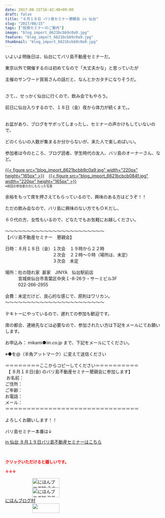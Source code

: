 ```yaml
---
date: 2017-08-15T16:42:48+09:00
draft: false
title: "８月１８日 バリ島セミナー懇親会 in 仙台"
slug: "2017/08/15"
tags: ["投資セミナーのご案内"]
image: "blog_import_6621bcbb9c0a9.jpg"
feature: "blog_import_6621bcbb9c0a9.jpg"
thumbnail: "blog_import_6621bcbb9c0a9.jpg"
---
```

<div>いよいよ明後日は、仙台にてバリ島不動産セミナーだ。</div><div> </div><div>東京以外で開催するのは初めてなので「大丈夫かな」と思っていたが</div><div> </div><div>主催のサンワード貿易さんの話だと、なんとかカタチになりそうだ。</div><div> </div><div><br/>さて、、せっかく仙台に行くので、飲み会でもやろう。</div><div> </div><div>前日に仙台入りするので、１８日（金）夜から体力が続くまで。。</div><div> </div><div><br/>お盆があり、ブログをサボってしまったし、セミナーの声かけもしていないので、</div><div> </div><div>どのくらいの人数が集まるか分からないが、来た人で楽しめばいい。</div><div> </div><div>参加者は今のところ、ブログ読者、学生時代の友人、バリ島のオーナーさん、など。</div><div> </div><div><a href="blog_import_6621bcbb9c0a9.jpg">{{< figure src="blog_import_6621bcbb9c0a9.jpg" width="220px" height="165px" >}}</a>　<a href="blog_import_6621bcbcb084f.jpg">{{< figure src="blog_import_6621bcbcb084f.jpg" width="220px" height="165px" >}}</a></div><div><span style="font-size: 0.7em;">※前回の参加者の方にもらった写真</span></div><div><br/>余裕をもって席を押さえてもらっているので、興味のある方はどうぞ！！</div><div> </div><div>ただの飲み会なので、バリ島に興味のない方でもＯＫだし、</div><div> </div><div>６０代の方、女性もいるので、どなたでもお気軽にお越しください。</div><div><br/>～～～～～～～～～～～～～～～～～～～～～～～</div><div>【バリ島不動産セミナー　懇親会】</div><div> </div><div>日時：８月１８日（金）１次会　１９時から２２時</div><div>　　　　　　　　　　　２次会　２２時～０時（場所は、未定）</div><div>　　　　　　　　　　　３次会　未定　</div><div> </div><div>場所：杜の隠れ家  甚家　JINYA　仙台駅前店</div><div>　　　宮城県仙台市青葉区中央１-8-26ラ・サーミビル3F</div><div>　　　022-266-2955</div><div> </div><div>会費：未定だけど、良心的な感じで、原則はワリカン。</div><div>～～～～～～～～～～～～～～～～～～～～～～～</div><div><br/>テキトーにやっているので、遅れての参加も歓迎です。<br/> <br/>席の都合、連絡先などは必要なので、参加されたい方は下記をメールにてお願いします。</div><div><br/>お申込み： mikami●iin.co.jp まで、下記をメールにてください。</div><div> </div><div>※●を@（半角アットマーク）に変えて送信ください<br/> </div><div>＝＝＝＝＝＝＝＝ここからコピーしてください＝＝＝＝＝＝＝＝＝＝</div><div> 【 ８月１８日(金) のバリ島不動産セミナー懇親会に参加します】</div><div> お名前：</div><div>ご住所：</div><div>ご年齢：</div><div>お電話：</div><div>メール：</div><div>＝＝＝＝＝＝＝＝＝＝＝＝＝＝＝＝＝＝＝＝＝＝＝＝＝＝＝＝＝＝＝</div><div> </div><div>よろしくお願いします！！</div><div> </div><div>バリ島セミナー本番は↓</div><p><a href="19_ek" target="_blank">in 仙台 ８月１９日バリ島不動産セミナーはこちら</a></p><p> </p><p><font color="#ff0000" size="2"><strong>クリックいただけると嬉しいです。</strong></font></p><p><font color="#ff0000" size="2"><strong>↓↓↓</strong></font></p><p><a href="ranking.html?p_cid=01260127" id="&amp;blogmura_banner" target="_blank"><img alt="にほんブログ村 その他生活ブログ 不動産投資へ" border="0" height="31" src="data:image/svg+xml;charset=utf-8,%3Csvg%20xmlns%3D%22http%3A%2F%2Fwww.w3.org%2F2000%2Fsvg%22%20title%3D%22Placeholder%20for%20Images%22%20role%3D%22presentation%22%20viewBox%3D%220%200%2088%2031%22%20%2F%3E" width="88" data-src="//life.blogmura.com/hudousantoushi/img/hudousantoushi88_31.gif" style="aspect-ratio: auto 88 / 31;"/><noscript><img alt="にほんブログ村 その他生活ブログ 不動産投資へ" border="0" height="31" src="//life.blogmura.com/hudousantoushi/img/hudousantoushi88_31.gif" width="88"></noscript></a><br/><a href="ranking.html?p_cid=01260127" target="_blank"><img alt="にほんブログ村 海外生活ブログ バリ島情報へ" border="0" height="31" src="data:image/svg+xml;charset=utf-8,%3Csvg%20xmlns%3D%22http%3A%2F%2Fwww.w3.org%2F2000%2Fsvg%22%20title%3D%22Placeholder%20for%20Images%22%20role%3D%22presentation%22%20viewBox%3D%220%200%2088%2031%22%20%2F%3E" width="88" data-src="https://img-proxy.blog-video.jp/images?url=http%3A%2F%2Foverseas.blogmura.com%2Fbali%2Fimg%2Fbali88_31.gif" style="aspect-ratio: auto 88 / 31;"/><noscript><img alt="にほんブログ村 海外生活ブログ バリ島情報へ" border="0" height="31" src="https://img-proxy.blog-video.jp/images?url=http%3A%2F%2Foverseas.blogmura.com%2Fbali%2Fimg%2Fbali88_31.gif" width="88"></noscript></a><br/><a href="ranking.html?p_cid=01260127" target="_blank">にほんブログ村</a><br/><a href="link.php?1804582" title="人気ブログランキングへ"><img border="0" height="31" src="data:image/svg+xml;charset=utf-8,%3Csvg%20xmlns%3D%22http%3A%2F%2Fwww.w3.org%2F2000%2Fsvg%22%20title%3D%22Placeholder%20for%20Images%22%20role%3D%22presentation%22%20viewBox%3D%220%200%2088%2031%22%20%2F%3E" width="88" data-src="https://blog.with2.net/img/banner/banner_22.gif" style="aspect-ratio: auto 88 / 31;"/><noscript><img border="0" height="31" src="https://blog.with2.net/img/banner/banner_22.gif" width="88"></noscript></a></p><p> </p>

